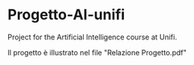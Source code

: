 # Progetto-AI-unifi
Project for the Artificial Intelligence course at Unifi.

Il progetto è illustrato nel file "Relazione Progetto.pdf"
